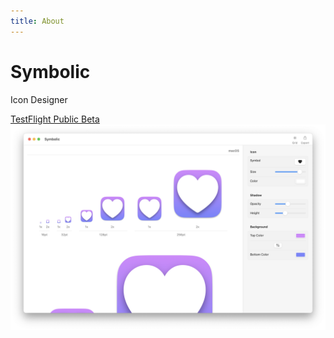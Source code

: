 ```yaml
---
title: About
---
```


# Symbolic

<div class="header">
    <p class="tagline">Icon Designer</p>
    <div class="actions"><a href="https://testflight.apple.com/join/F6Dp2pUy">TestFlight Public Beta</a></div>
    <img src="/images/main.png" width="681">
</div>
